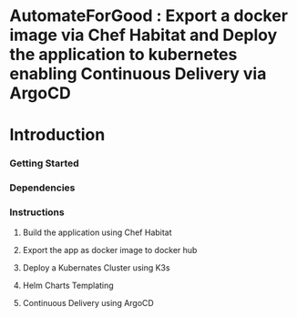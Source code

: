 # AutomateForGood :  Export a docker image via Chef Habitat and Deploy the application to kubernetes enabling Continuous Delivery via ArgoCD

# Introduction

### Getting Started

### Dependencies

### Instructions

1. Build the application using Chef Habitat

2. Export the app as docker image to docker hub 

3. Deploy a Kubernates Cluster using K3s

4. Helm Charts Templating

5. Continuous Delivery using ArgoCD
